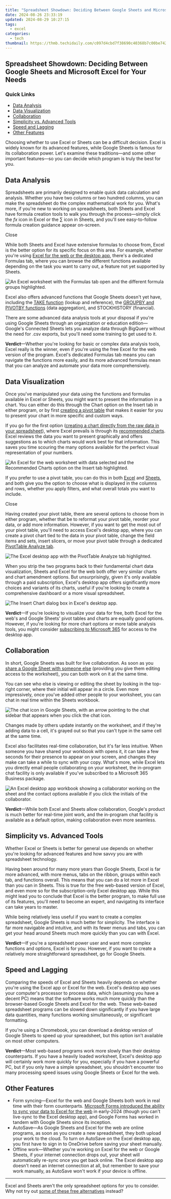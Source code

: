 ```yaml
---
title: "Spreadsheet Showdown: Deciding Between Google Sheets and Microsoft Excel for Your Needs"
date: 2024-08-26 23:33:19
updated: 2024-08-29 10:27:15
tags:
  - excel
categories:
  - tech
thumbnail: https://thmb.techidaily.com/c097d4cbd7f38690c40368b7c00be742b01b3a584d3e60ca334124aa6a155c41.jpg
---
```


## Spreadsheet Showdown: Deciding Between Google Sheets and Microsoft Excel for Your Needs

### Quick Links

* [Data Analysis](https://extra-guidance.techidaily.com/2024-approved-simplifying-the-process-of-creating-time-lapses-with-gopro/)
* [Data Visualization](https://extra-resources.techidaily.com/updated-a-decades-best-writes-across-film-classifications/)
* [Collaboration](https://fox-direct.techidaily.com/updated-understanding-virtual-reality-vernacular/)
* [Simplicity vs. Advanced Tools](https://bypass-frp.techidaily.com/in-2024-addrom-bypass-an-android-tool-to-unlock-frp-lock-screen-for-your-zte-nubia-z60-ultra-by-drfone-android/)
* [Speed and Lagging](https://visual-screen-recording.techidaily.com/updated-2024-approved-the-nvidia-method-to-perfect-gaming-replays/)
* [Other Features](https://digital-screen-recording.techidaily.com/updated-in-2024-the-future-of-game-monitoring-advanced-alternatives-to-fbx/)

 Choosing whether to use Excel or Sheets can be a difficult decision. Excel is widely known for its advanced features, while Google Sheets is famous for its collaboration power. Let's examine these traditions—and some other important features—so you can decide which program is truly the best for you.

##  Data Analysis

 Spreadsheets are primarily designed to enable quick data calculation and analysis. Whether you have two columns or two hundred columns, you can make the spreadsheet do the complex mathematical work for you. What's more, if you're new to working on spreadsheets, both Sheets and Excel have formula creation tools to walk you through the process—simply click the _fx_ icon in Excel or the ∑ icon in Sheets, and you'll see easy-to-follow formula creation guidance appear on-screen.

Close 

 While both Sheets and Excel have extensive formulas to choose from, Excel is the better option for its specific focus on this area. For example, whether you're using [Excel for the web or the desktop app](https://facebook-video-footage.techidaily.com/new-in-2024-capture-spectacular-video-on-youtube-top-webcam-picks/), there's a dedicated Formulas tab, where you can browse the different functions available depending on the task you want to carry out, a feature not yet supported by Sheets.

![An Excel worksheet with the Formulas tab open and the different formula groups highlighted.](https://static1.howtogeekimages.com/wordpress/wp-content/uploads/2024/05/excel-formulas.png) 

 Excel also offers advanced functions that Google Sheets doesn't yet have, including the [TAKE function](https://unlock-android.techidaily.com/in-2024-how-to-remove-a-previously-synced-google-account-from-your-xiaomi-redmi-a2-by-drfone-android/) (lookup and reference), the [GROUPBY and PIVOTBY functions](https://activate-lock.techidaily.com/in-2024-icloud-unlocker-download-unlock-icloud-lock-for-your-apple-iphone-15-plus-by-drfone-ios/) (data aggregation), and STOCKHISTORY (financial).

 There are some advanced data analysis tools at your disposal if you're using Google Sheets through an organization or education edition—Google's Connected Sheets lets you analyze data through BigQuery without the need for .csv exports, but you'll need some training to get used to it.

**Verdict**—Whether you're looking for basic or complex data analysis tools, Excel really is the winner, even if you're using the free Excel for the web version of the program. Excel's dedicated Formulas tab means you can navigate the functions more easily, and its more advanced formulas mean that you can analyze and automate your data more comprehensively.

##  Data Visualization

 Once you've manipulated your data using the functions and formulas available in Excel or Sheets, you might want to present the information in a chart. You can either do this through the Chart option on the Insert tab in either program, or by first [creating a pivot table](https://desktop-recording.techidaily.com/new-apex-10-royale-showdowns-for-2024/) that makes it easier for you to present your chart in more specific and custom ways.

 If you go for the first option ([creating a chart directly from the raw data in your spreadsheet](https://technical-tips.techidaily.com/top-techniques-for-enhancing-photo-quality-on-your-ios-device/)), where Excel prevails is through its [recommended charts](https://android-transfer.techidaily.com/in-2024-tips-of-transferring-messages-from-xiaomi-13t-pro-to-iphone-1415-drfone-by-drfone-transfer-from-android-transfer-from-android/). Excel reviews the data you want to present graphically and offers suggestions as to which charts would work best for that information. This saves you time scouring the many options available for the perfect visual representation of your numbers.

![An Excel for the web worksheet with data selected and the Recommended Charts option on the Insert tab highlighted.](https://static1.howtogeekimages.com/wordpress/wp-content/uploads/2024/05/excel-recommended-charts.png) 

 If you prefer to use a pivot table, you can do this in both [Excel](https://desktop-recording.techidaily.com/new-apex-10-royale-showdowns-for-2024/) and [Sheets](https://tech-revival.techidaily.com/the-ultimate-list-5-amazing-open-source-ai-image-synthesis-programs/), and both give you the option to choose what is displayed in the columns and rows, whether you apply filters, and what overall totals you want to include.

Close 

 Having created your pivot table, there are several options to choose from in either program, whether that be to reformat your pivot table, reorder your data, or add more information. However, if you want to get the most out of your pivot table, you'll need to access Excel's desktop app, where you can create a pivot chart tied to the data in your pivot table, change the field items and sets, insert slicers, or move your pivot table through a dedicated [PivotTable Analyze tab](https://fake-location.techidaily.com/spoofing-life360-how-to-do-it-on-honor-play-40c-drfone-by-drfone-virtual-android/).

![The Excel desktop app with the PivotTable Analyze tab highlighted.](https://static1.howtogeekimages.com/wordpress/wp-content/uploads/2024/05/excel-pivottable-analyze.png) 

 When you strip the two programs back to their fundamental chart data visualization, Sheets and Excel for the web both offer very similar charts and chart amendment options. But unsurprisingly, given it's only available through a paid subscription, Excel's desktop app offers significantly more choices and variants of its charts, useful if you're looking to create a comprehensive dashboard or a more visual spreadsheet.

![The Insert Chart dialog box in Excel's desktop app.](https://static1.howtogeekimages.com/wordpress/wp-content/uploads/2024/05/excel-app-chart-options.png) 

**Verdict**—If you're looking to visualize your data for free, both Excel for the web's and Google Sheets' pivot tables and charts are equally good options. However, if you're looking for more chart options or more table analysis tools, you might consider [subscribing to Microsoft 365](https://location-social.techidaily.com/how-to-change-your-honor-90-location-on-life360-without-anyone-knowing-drfone-by-drfone-virtual-android/) for access to the desktop app.

##  Collaboration

 In short, Google Sheets was built for live collaboration. As soon as you [share a Google Sheet with someone else](https://apple-account.techidaily.com/in-2024-apple-id-unlock-from-iphone-15-how-to-fix-it-by-drfone-ios/) (providing you give them editing access to the worksheet), you can both work on it at the same time.

 You can see who else is viewing or editing the sheet by looking in the top-right corner, where their initial will appear in a circle. Even more impressively, once you've added other people to your worksheet, you can chat in real time within the Sheets workbook.

![The chat icon in Google Sheets, with an arrow pointing to the chat sidebar that appears when you click the chat icon.](https://static1.howtogeekimages.com/wordpress/wp-content/uploads/2024/05/google-sheets-chat.png) 

 Changes made by others update instantly on the worksheet, and if they're adding data to a cell, it's grayed out so that you can't type in the same cell at the same time.

 Excel also facilitates real-time collaboration, but it's far less intuitive. When someone you have shared your workbook with opens it, it can take a few seconds for their presence to appear on your screen, and changes they make can take a while to sync with your copy. What's more, while Excel lets you directly email people collaborating on your worksheet, the in-program chat facility is only available if you've subscribed to a Microsoft 365 Business package.

![An Excel desktop app workbook showing a collaborator working on the sheet and the contact options available if you click the initials of the collaborator.](https://static1.howtogeekimages.com/wordpress/wp-content/uploads/2024/05/excel-collaboration-options.png) 

**Verdict**—While both Excel and Sheets allow collaboration, Google's product is much better for real-time joint work, and the in-program chat facility is available as a default option, making collaboration even more seamless.

##  Simplicity vs. Advanced Tools

 Whether Excel or Sheets is better for general use depends on whether you're looking for advanced features and how savvy you are with spreadsheet technology.

 Having been around for many more years than Google Sheets, Excel is far more advanced, with more menus, tabs on the ribbon, groups within each tab, and functions overall. This means that you can do a lot more in Excel than you can in Sheets. This is true for the free web-based version of Excel, and even more so for the subscription-only Excel desktop app. While this might lead you to conclude that Excel is the better program, to make full use of its features, you'll need to become an expert, and navigating its interface can take years to master.

 While being relatively less useful if you want to create a complex spreadsheet, Google Sheets is much better for simplicity. The interface is far more navigable and intuitive, and with its fewer menus and tabs, you can get your head around Sheets much more quickly than you can with Excel.

**Verdict**—If you're a spreadsheet power user and want more complex functions and options, Excel is for you. However, if you want to create a relatively more straightforward spreadsheet, go for Google Sheets.

##  Speed and Lagging

 Comparing the speeds of Excel and Sheets heavily depends on whether you're using the Excel app or Excel for the web. Excel's desktop app uses your computer's processor to process data, which (assuming you have a decent PC) means that the software works much more quickly than the browser-based Google Sheets and Excel for the web. These web-based spreadsheet programs can be slowed down significantly if you have large data quantities, many functions working simultaneously, or significant formatting.

 If you're using a Chromebook, you can download a desktop version of Google Sheets to speed up your spreadsheet, but this option isn't available on most other computers.

**Verdict**—Most web-based programs work more slowly than their desktop counterparts. If you have a heavily loaded worksheet, Excel's desktop app will certainly work more quickly for you, especially if you have a powerful PC, but if you only have a simple spreadsheet, you shouldn't encounter too many processing speed issues using Google Sheets or Excel for the web.

##  Other Features

* Form syncing—Excel for the web and Google Sheets both work in real time with their form counterparts. [Microsoft Forms introduced the ability to sync your data to Excel for the web](https://unlock-android.techidaily.com/in-2024-how-to-unlock-infinix-smart-8-hd-pin-codepattern-lockpassword-by-drfone-android/) in early-2024 (though you can't live-sync to the Excel desktop app), and Google Forms has worked in tandem with Google Sheets since its inception.
* AutoSave—As Google Sheets and Excel for the web are online programs, as soon as you create a new spreadsheet, they both upload your work to the cloud. To turn on AutoSave on the Excel desktop app, you first have to sign in to OneDrive before saving your sheet manually.
* Offline work—Whether you're working on Excel for the web or Google Sheets, if your internet connection drops out, your sheet will automatically re-sync once you get back online. The Excel desktop app doesn't need an internet connection at all, but remember to save your work manually, as AutoSave won't work if your device is offline.

---

 Excel and Sheets aren't the only spreadsheet options for you to consider. Why not try out [some of these free alternatives](https://fox-hovers.techidaily.com/2024-approved-how-to-turn-off-default-recommended-podcast-listings-in-spotify/) instead?

<ins class="adsbygoogle"
     style="display:block"
     data-ad-format="autorelaxed"
     data-ad-client="ca-pub-7571918770474297"
     data-ad-slot="1223367746"></ins>



<ins class="adsbygoogle"
     style="display:block"
     data-ad-client="ca-pub-7571918770474297"
     data-ad-slot="8358498916"
     data-ad-format="auto"
     data-full-width-responsive="true"></ins>
